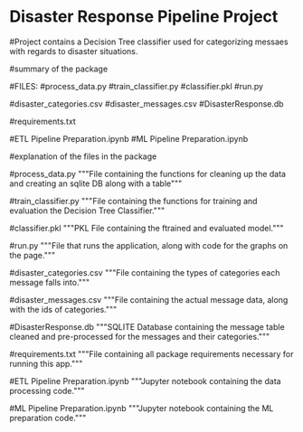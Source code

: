 # Disaster Response Pipeline Project

#Project contains a Decision Tree classifier used for categorizing messaes with regards to disaster situations.

#summary of the package

#FILES:
#process_data.py
#train_classifier.py
#classifier.pkl
#run.py

#disaster_categories.csv
#disaster_messages.csv
#DisasterResponse.db

#requirements.txt

#ETL Pipeline Preparation.ipynb
#ML Pipeline Preparation.ipynb

#explanation of the files in the package

#process_data.py
"""File containing the functions for cleaning up the data and creating an sqlite DB along with a table"""

#train_classifier.py
"""File containing the functions for training and evaluation the Decision Tree Classifier."""

#classifier.pkl
"""PKL File containing the ftrained and evaluated model."""

#run.py
"""File that runs the application, along with code for the graphs on the page."""

#disaster_categories.csv
"""File containing the types of categories each message falls into."""

#disaster_messages.csv
"""File containing the actual message data, along with the ids of categories."""

#DisasterResponse.db
"""SQLITE Database containing the message table cleaned and pre-processed for the messages and their categories."""

#requirements.txt
"""File containing all package requirements necessary for running this app."""

#ETL Pipeline Preparation.ipynb
"""Jupyter notebook containing the data processing code."""

#ML Pipeline Preparation.ipynb
"""Jupyter notebook containing the ML preparation code."""
